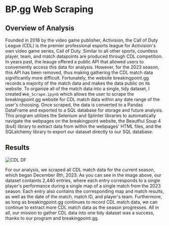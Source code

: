 # BP.gg Web Scraping

## Overview of Analysis

Founded in 2018 by the video game publisher, Activision, the Call of Duty League (CDL) is the premier professional esports league for Activision's own video game series, Call of Duty. Similar to all other sports, countless player, team, and match datapoints are produced through CDL competition. In years past, the leauge offered a public API that allowed users to conveniently access this data for analysis. However, for the 2023 season, this API has been removed, thus making gathering the CDL match data significantly more difficult. Fortunately, the website breakingpoint.gg records a majority of the match data and makes the data public on its website. To organize all of the match data into a single, tidy dataset, I created `Web_Scrape.ipynb` which allows the user to scrape the breakingpoint.gg website for CDL match data within any date range of the user's choosing. Once scraped, the data is converted to a Pandas DataFrame and exported to a SQL database for storage and future analysis. This program utilizes the Selenium and Splinter libraries to automatically navigate the webpages on the breakingpoint website, the Beautfiul Soup 4 (bs4) library to extract data from within the webpages' HTML files, and the SQLalchemy library to export our dataset directly to our SQL database.

## Results

![CDL DF](https://github.com/dharlerjr/bpl_web_scraping/blob/main/cdl_df.PNG)

For our analysis, we scraped all CDL match data for the current season, which began December 8th, 2023. As you can see in the image above, our dataset containts 2,440 entries, where each entry corresponds to a single player's performance during a single map of a single match from the 2023 season. Each entry also contains the corresponding map and match results, as well as the date of the match, match ID, and player's team. Furthermore, as long as breakingpoint.gg continues to record CDL match data, we can continue to extract more CDL match data as the season progresses. All in all, our mission to gather CDL data into one tidy dataset was a success, thanks to our program and breakingpoint.gg.

